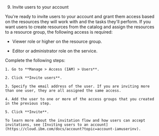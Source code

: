 9. Invite users to your account

You're ready to invite users to your account and grant them access based on the resources they will work with and the tasks they'll perform. If you want users to create resources from the catalog and assign the resources to a resource group, the following access is required:

- Viewer role or higher on the resource group.

- Editor or administrator role on the service.

Complete the following steps:

	1. Go to **Manage > Access (IAM) > Users**.

	2. Click **Invite users**.

	3. Specify the email address of the user. If you are inviting more than one user, they are all assigned the same access.

	4. Add the user to one or more of the access groups that you created in the previous step.

	5. Click **Invite**.

	To learn more about the invitation flow and how users can accept invitations, see [Inviting users to an account](https://cloud.ibm.com/docs/account?topic=account-iamuserinv).